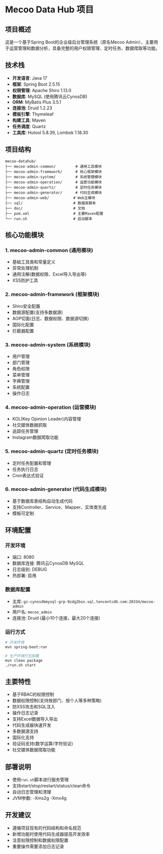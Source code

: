 # Mecoo Data Hub 项目

## 项目概述
这是一个基于Spring Boot的企业级后台管理系统（原名Mecoo Admin），主要用于运营管理和数据分析，具备完整的用户权限管理、定时任务、数据爬取等功能。

## 技术栈
- **开发语言**: Java 17
- **框架**: Spring Boot 2.5.15
- **权限管理**: Apache Shiro 1.13.0
- **数据库**: MySQL (使用腾讯云CynosDB)
- **ORM**: MyBatis Plus 3.5.1
- **连接池**: Druid 1.2.23
- **模板引擎**: Thymeleaf
- **构建工具**: Maven
- **任务调度**: Quartz
- **工具库**: Hutool 5.8.39, Lombok 1.18.30

## 项目结构
```
mecoo-datahub/
├── mecoo-admin-common/         # 通用工具模块
├── mecoo-admin-framework/      # 核心框架模块
├── mecoo-admin-system/         # 系统管理模块
├── mecoo-admin-operation/      # 运营功能模块
├── mecoo-admin-quartz/         # 定时任务模块
├── mecoo-admin-generator/      # 代码生成模块
├── mecoo-admin-web/           # Web主模块
├── sql/                       # 数据库脚本
├── doc/                       # 文档
├── pom.xml                    # 主要Maven配置
└── run.sh                     # 启动脚本
```

## 核心功能模块

### 1. mecoo-admin-common (通用模块)
- 基础工具类和常量定义
- 异常处理机制
- 通用注解(数据权限、Excel导入导出等)
- XSS防护工具

### 2. mecoo-admin-framework (框架模块)  
- Shiro安全配置
- 数据源配置(支持多数据源)
- AOP切面(日志、数据权限、数据源切换)
- 国际化配置
- 拦截器配置

### 3. mecoo-admin-system (系统模块)
- 用户管理
- 部门管理
- 角色权限
- 菜单管理
- 字典管理
- 系统配置
- 操作日志

### 4. mecoo-admin-operation (运营模块)
- KOL(Key Opinion Leader)内容管理
- 社交媒体数据抓取
- 追踪任务管理
- Instagram数据爬取功能

### 5. mecoo-admin-quartz (定时任务模块)
- 定时任务配置和管理
- 任务执行日志
- Cron表达式验证

### 6. mecoo-admin-generator (代码生成模块)
- 基于数据库表结构自动生成代码
- 支持Controller、Service、Mapper、实体类生成
- 模板可定制

## 环境配置

### 开发环境
- 端口: 8080
- 数据库连接: 腾讯云CynosDB MySQL
- 日志级别: DEBUG
- 热部署: 启用

### 数据库配置
- 主库: `gz-cynosdbmysql-grp-9zdg2bxx.sql.tencentcdb.com:20334/mecoo-admin`
- 用户名: `mecoo_admin`
- 连接池: Druid (最小10个连接，最大20个连接)

### 运行方式
```bash
# 开发环境
mvn spring-boot:run

# 生产环境打包部署
mvn clean package
./run.sh start
```

## 主要特性
- 基于RBAC的权限控制
- 数据权限控制(支持按部门、按个人等多种策略)
- 防XSS攻击和SQL注入
- 操作日志记录
- 支持Excel数据导入导出
- 代码生成器快速开发
- 多数据源支持
- 国际化支持
- 验证码支持(数学运算/字符验证)
- 社交媒体数据爬取功能

## 部署说明
- 使用`run.sh`脚本进行服务管理
- 支持start/stop/restart/status/clean命令
- 自动日志管理和清理
- JVM参数: -Xms2g -Xmx4g

## 开发建议
- 遵循项目现有的代码结构和命名规范
- 新增功能时使用代码生成器提高开发效率
- 注意权限控制和数据权限配置
- 重要操作需要添加日志记录
